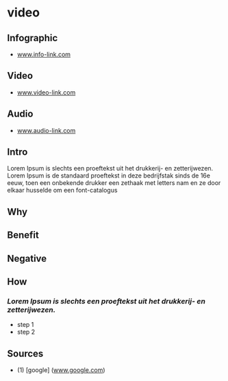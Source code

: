[//]: <> (FW2,TH1M45,X10W2,EPDMW)


# **video**

## **Infographic**
[//]: <> (BO-infographic)
* www.info-link.com

[//]: <> (EO-infographic)
## **Video**
[//]: <> (BO-video)
* www.video-link.com

[//]: <> (EO-video)
## **Audio**
[//]: <> (BO-audio)
* www.audio-link.com

[//]: <> (EO-audio)
## **Intro**
[//]: <> (BO-intro)
Lorem Ipsum is slechts een proeftekst uit het drukkerij- en zetterijwezen. Lorem Ipsum is de standaard proeftekst in deze bedrijfstak sinds de 16e eeuw, toen een onbekende drukker een zethaak met letters nam en ze door elkaar husselde om een font-catalogus

[//]: <> (EO-intro)
## **Why**
[//]: <> (BO-why)


[//]: <> (EO-why)
## **Benefit**
[//]: <> (BO-why-benefit)

[//]: <> (EO-why-benefit)
## **Negative**
[//]: <> (BO-why-negative)

[//]: <> (EO-why-negative)
## **How**
[//]: <> (BO-how)

### *Lorem Ipsum is slechts een proeftekst uit het drukkerij- en zetterijwezen.*
* step 1
* step 2

[//]: <> (EO-how)

## **Sources**
[//]: <> (BO-sources)

- (1)	[google] (www.google.com)

[//]: <> (EO-sources)
